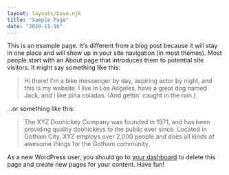 ```yaml
---
layout: layouts/base.njk
title: "Sample Page"
date: "2020-11-16"
---
```


This is an example page. It's different from a blog post because it will stay in one place and will show up in your site navigation (in most themes). Most people start with an About page that introduces them to potential site visitors. It might say something like this:

> Hi there! I'm a bike messenger by day, aspiring actor by night, and this is my website. I live in Los Angeles, have a great dog named Jack, and I like piña coladas. (And gettin' caught in the rain.)

...or something like this:

> The XYZ Doohickey Company was founded in 1971, and has been providing quality doohickeys to the public ever since. Located in Gotham City, XYZ employs over 2,000 people and does all kinds of awesome things for the Gotham community.

As a new WordPress user, you should go to [your dashboard](https://box5193/cgi/addon_GT.cgi?s=GT::WP::Install::EIG+%28pompeybu%29+-+10.24.48.81+%5BWordPress%3b+/var/hp/common/lib/WordPress.pm%3b+294%3b+Hosting::gap_call%5D/wp-admin/) to delete this page and create new pages for your content. Have fun!
